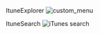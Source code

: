 ItuneExplorer
![custom_menu](https://user-images.githubusercontent.com/76397505/119515218-3ff35880-bda8-11eb-8d97-e80a898aaf91.jpg)

ItuneSearch
![iTunes search](https://user-images.githubusercontent.com/76397505/119515503-7f21a980-bda8-11eb-8e0d-1955d7e927e8.PNG)
